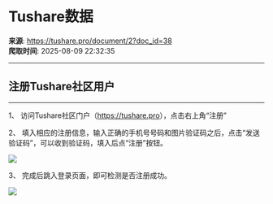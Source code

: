 # Tushare数据

**来源**: https://tushare.pro/document/2?doc_id=38  
**爬取时间**: 2025-08-09 22:32:35

---

## 注册Tushare社区用户

---

1、 访问Tushare社区门户（<https://tushare.pro>），点击右上角“注册”

2、 填入相应的注册信息，输入正确的手机号号码和图片验证码之后，点击“发送验证码”，可以收到验证码，填入后点“注册”按钮。

![](https://tushare.pro/files/pro/img/register_tushare_002.jpg)

3、 完成后跳入登录页面，即可检测是否注册成功。

![](https://tushare.pro/files/pro/img/register_tushare_003.jpg)

